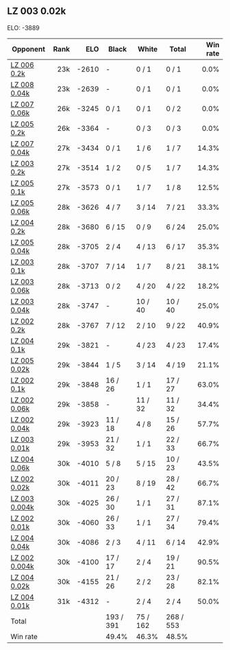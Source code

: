 ## LZ 003 0.02k ##

ELO: -3889

Opponent | Rank | ELO | Black | White | Total | Win rate
---------|-----:|----:|-------|-------|-------|-------:
[LZ 006 0.2k](LZ%20006%200.2k.md) | 23k | -2610 | - | 0 / 1 | 0 / 1 | 0.0%
[LZ 008 0.04k](LZ%20008%200.04k.md) | 23k | -2639 | - | 0 / 1 | 0 / 1 | 0.0%
[LZ 007 0.06k](LZ%20007%200.06k.md) | 26k | -3245 | 0 / 1 | 0 / 1 | 0 / 2 | 0.0%
[LZ 005 0.2k](LZ%20005%200.2k.md) | 26k | -3364 | - | 0 / 3 | 0 / 3 | 0.0%
[LZ 007 0.04k](LZ%20007%200.04k.md) | 27k | -3434 | 0 / 1 | 1 / 6 | 1 / 7 | 14.3%
[LZ 003 0.2k](LZ%20003%200.2k.md) | 27k | -3514 | 1 / 2 | 0 / 5 | 1 / 7 | 14.3%
[LZ 005 0.1k](LZ%20005%200.1k.md) | 27k | -3573 | 0 / 1 | 1 / 7 | 1 / 8 | 12.5%
[LZ 005 0.06k](LZ%20005%200.06k.md) | 28k | -3626 | 4 / 7 | 3 / 14 | 7 / 21 | 33.3%
[LZ 004 0.2k](LZ%20004%200.2k.md) | 28k | -3680 | 6 / 15 | 0 / 9 | 6 / 24 | 25.0%
[LZ 005 0.04k](LZ%20005%200.04k.md) | 28k | -3705 | 2 / 4 | 4 / 13 | 6 / 17 | 35.3%
[LZ 003 0.1k](LZ%20003%200.1k.md) | 28k | -3707 | 7 / 14 | 1 / 7 | 8 / 21 | 38.1%
[LZ 003 0.06k](LZ%20003%200.06k.md) | 28k | -3713 | 0 / 2 | 4 / 20 | 4 / 22 | 18.2%
[LZ 003 0.04k](LZ%20003%200.04k.md) | 28k | -3747 | - | 10 / 40 | 10 / 40 | 25.0%
[LZ 002 0.2k](LZ%20002%200.2k.md) | 28k | -3767 | 7 / 12 | 2 / 10 | 9 / 22 | 40.9%
[LZ 004 0.1k](LZ%20004%200.1k.md) | 29k | -3821 | - | 4 / 23 | 4 / 23 | 17.4%
[LZ 005 0.02k](LZ%20005%200.02k.md) | 29k | -3844 | 1 / 5 | 3 / 14 | 4 / 19 | 21.1%
[LZ 002 0.1k](LZ%20002%200.1k.md) | 29k | -3848 | 16 / 26 | 1 / 1 | 17 / 27 | 63.0%
[LZ 002 0.06k](LZ%20002%200.06k.md) | 29k | -3858 | - | 11 / 32 | 11 / 32 | 34.4%
[LZ 002 0.04k](LZ%20002%200.04k.md) | 29k | -3923 | 11 / 18 | 4 / 8 | 15 / 26 | 57.7%
[LZ 003 0.01k](LZ%20003%200.01k.md) | 29k | -3953 | 21 / 32 | 1 / 1 | 22 / 33 | 66.7%
[LZ 004 0.06k](LZ%20004%200.06k.md) | 30k | -4010 | 5 / 8 | 5 / 15 | 10 / 23 | 43.5%
[LZ 002 0.02k](LZ%20002%200.02k.md) | 30k | -4011 | 20 / 23 | 8 / 19 | 28 / 42 | 66.7%
[LZ 003 0.004k](LZ%20003%200.004k.md) | 30k | -4025 | 26 / 30 | 1 / 1 | 27 / 31 | 87.1%
[LZ 002 0.01k](LZ%20002%200.01k.md) | 30k | -4060 | 26 / 33 | 1 / 1 | 27 / 34 | 79.4%
[LZ 004 0.04k](LZ%20004%200.04k.md) | 30k | -4086 | 2 / 3 | 4 / 11 | 6 / 14 | 42.9%
[LZ 002 0.004k](LZ%20002%200.004k.md) | 30k | -4100 | 17 / 17 | 2 / 4 | 19 / 21 | 90.5%
[LZ 004 0.02k](LZ%20004%200.02k.md) | 30k | -4155 | 21 / 26 | 2 / 2 | 23 / 28 | 82.1%
[LZ 004 0.01k](LZ%20004%200.01k.md) | 31k | -4312 | - | 2 / 4 | 2 / 4 | 50.0%
Total | | | 193 / 391 | 75 / 162 | 268 / 553 | 
Win rate| | | 49.4% | 46.3% | 48.5% | 
